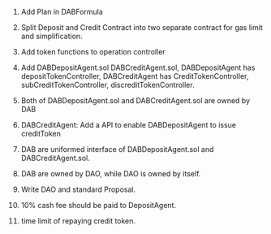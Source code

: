 1. Add Plan in DABFormula

2. Split Deposit and Credit Contract into two separate contract for gas limit and simplification.

3. Add token functions to operation controller

4. Add DABDepositAgent.sol DABCreditAgent.sol, DABDepositAgent has depositTokenController,
    DABCreditAgent has CreditTokenController, subCreditTokenController, discreditTokenController.

5. Both of DABDepositAgent.sol and DABCreditAgent.sol are owned by
 DAB

6. DABCreditAgent: Add a API to enable DABDepositAgent to issue creditToken

7. DAB are uniformed interface of DABDepositAgent.sol and DABCreditAgent.sol.

8. DAB are owned by DAO, while DAO is owned by itself.

9. Write DAO and standard Proposal.

10. 10% cash fee should be paid to DepositAgent.

11. time limit of repaying credit token.

